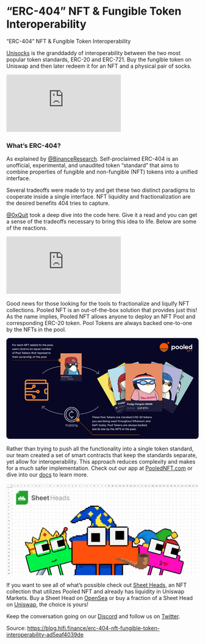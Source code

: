 
# “ERC-404” NFT & Fungible Token Interoperability

“ERC-404” NFT & Fungible Token Interoperability

[Unisocks](https://socks.uniswap.org/) is the granddaddy of interoperability between the two most popular token standards, ERC-20 and ERC-721. Buy the fungible token on Uniswap and then later redeem it for an NFT and a physical pair of socks.

<iframe src="https://medium.com/media/6929ee941fd55e88b34ca15123ca40ae" frameborder=0></iframe>

### What’s ERC-404?

As explained by [@BinanceResearch](https://twitter.com/BinanceResearch/status/1755677020120367155). Self-proclaimed ERC-404 is an unofficial, experimental, and unaudited token “standard” that aims to combine properties of fungible and non-fungible (NFT) tokens into a unified interface.

Several tradeoffs were made to try and get these two distinct paradigms to cooperate inside a single interface. NFT liquidity and fractionalization are the desired benefits 404 tries to capture.

[@0xQuit](https://twitter.com/0xQuit/status/1754853866120835239?ref_src=twsrc%5Etfw%7Ctwcamp%5Etweetembed%7Ctwterm%5E1754859038385262805%7Ctwgr%5Ec890308d7adee21b979ec1cc33dfd807d75a4c88%7Ctwcon%5Es2_&ref_url=https%3A%2F%2Fcdn.embedly.com%2Fwidgets%2Fmedia.html%3Ftype%3Dtext2Fhtmlkey%3Da19fcc184b9711e1b4764040d3dc5c07schema%3Dtwitterurl%3Dhttps3A%2F%2Ftwitter.com%2FlofiQtip%2Fstatus%2F17548590383852628053Fref_src3Dtwsrc255Etfw257Ctwcamp255Etweetembed257Ctwterm255E1754859241481891842257Ctwgr255E05177a2abd8bbc927a132d9a2a7f72031bd2fcc3257Ctwcon255Es2_26ref_url3Dhttps253A252F252Fwww.notion.so252FERC-404-NFT-Fungible-Token-Interoperability-a14827e1d4364d67bb1d169e1bcc2beeimage%3D) took a deep dive into the code here. Give it a read and you can get a sense of the tradeoffs necessary to bring this idea to life. Below are some of the reactions.

<iframe src="https://medium.com/media/714f56e01678d18f8640477bb3eafe28" frameborder=0></iframe>

Good news for those looking for the tools to fractionalize and liquify NFT collections. Pooled NFT is an out-of-the-box solution that provides just this! As the name implies, Pooled NFT allows anyone to deploy an NFT Pool and corresponding ERC-20 token. Pool Tokens are always backed one-to-one by the NFTs in the pool.

![](../images/2024-02-08_erc-404-nft-fungible-token-interoperability/1_3Dj5nzFiTiixjj0KfJWCJw.png)

Rather than trying to push all the functionality into a single token standard, our team created a set of smart contracts that keep the standards separate, yet allow for interoperability. This approach reduces complexity and makes for a much safer implementation. Check out our app at [PooledNFT.com](http://PooledNFT.com) or dive into our [docs](https://hifi-finance.gitbook.io/pooled-nft/) to learn more.

![](../images/2024-02-08_erc-404-nft-fungible-token-interoperability/1_LbDSoIEwHcLWxI462WIQxA.png)

If you want to see all of what’s possible check out [Sheet Heads](https://sheetheads.com/), an NFT collection that utilizes Pooled NFT and already has liquidity in Uniswap Markets. Buy a Sheet Head on [OpenSea](https://opensea.io/collection/sheet-heads) or buy a fraction of a Sheet Head on [Uniswap](https://info.uniswap.org/#/tokens/0xc2bc2320D22D47D1e197E99D4a5dD3261ccf4A68), the choice is yours!

Keep the conversation going on our [Discord](https://discord.com/invite/PRVfJQbJZ8) and follow us on [Twitter](https://twitter.com/poolednft).


Source: https://blog.hifi.finance/erc-404-nft-fungible-token-interoperability-ad5eaf4039de
